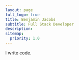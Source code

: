 ```yaml
---
layout: page
full_logo: true
title: Benjamin Jacobs
subtitle: Full Stack Developer
description:
sitemap:
  priority: 1.0
---
```

<p id="describe-text">I write code.</p>
<br>


<br>
<br>
<br>
<br>
<br>
<br>
<br>